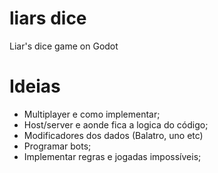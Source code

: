 # liars dice
 Liar's dice game on Godot

# Ideias
 - Multiplayer e como implementar;
 - Host/server e aonde fica a logica do código;
 - Modificadores dos dados (Balatro, uno etc)
 - Programar bots;
 - Implementar regras e jogadas impossíveis;
